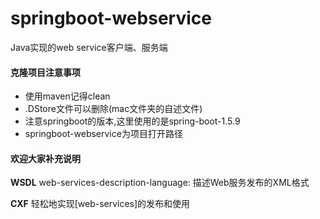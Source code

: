 # springboot-webservice
Java实现的web service客户端、服务端

#### 克隆项目注意事项
- 使用maven记得clean
- .DStore文件可以删除(mac文件夹的自述文件)
- 注意springboot的版本,这里使用的是spring-boot-1.5.9
- springboot-webservice为项目打开路径

#### 欢迎大家补充说明

**WSDL**
web-services-description-language: 描述Web服务发布的XML格式

**CXF**
轻松地实现[web-services]的发布和使用